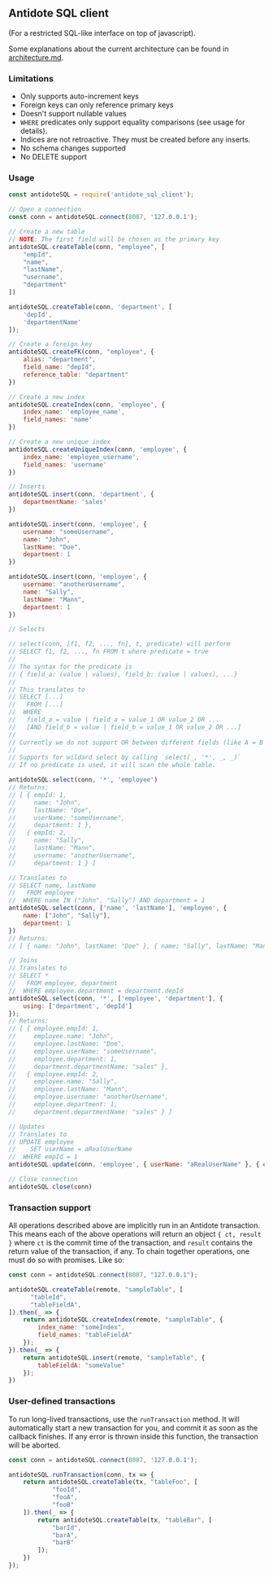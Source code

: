 ## Antidote SQL client

(For a restricted SQL-like interface on top of javascript).

Some explanations about the current architecture can be found in [architecture.md](./architecture.md).

### Limitations

- Only supports auto-increment keys
- Foreign keys can only reference primary keys
- Doesn't support nullable values
- `WHERE` predicates only support equality comparisons (see usage for details).
- Indices are not retroactive. They must be created before any inserts.
- No schema changes supported
- No DELETE support

### Usage

```js
const antidoteSQL = require('antidote_sql_client');

// Open a connection
const conn = antidoteSQL.connect(8087, '127.0.0.1');

// Create a new table
// NOTE: The first field will be chosen as the primary key
antidoteSQL.createTable(conn, "employee", [
    "empId",
    "name",
    "lastName",
    "username",
    "department"
])

antidoteSQL.createTable(conn, 'department', [
    'depId',
    'departmentName'
]);

// Create a foreign key
antidoteSQL.createFK(conn, "employee", {
    alias: "department",
    field_name: "depId",
    reference_table: "department"
})

// Create a new index
antidoteSQL.createIndex(conn, 'employee', {
    index_name: 'employee_name',
    field_names: 'name'
})

// Create a new unique index
antidoteSQL.createUniqueIndex(conn, 'employee', {
    index_name: 'employee_username',
    field_names: 'username'
})

// Inserts
antidoteSQL.insert(conn, 'department', {
    departmentName: 'sales'
})

antidoteSQL.insert(conn, 'employee', {
    username: "someUsername",
    name: "John",
    lastName: "Doe",
    department: 1
})

antidoteSQL.insert(conn, 'employee', {
    username: "anotherUsername",
    name: "Sally",
    lastName: "Mann",
    department: 1
})

// Selects

// select(conn, [f1, f2, ..., fn], t, predicate) will perform
// SELECT f1, f2, ..., fn FROM t where predicate = true
//
// The syntax for the predicate is
// { field_a: (value | values), field_b: (value | values), ...}
//
// This translates to
// SELECT [...]
//   FROM [...]
//  WHERE
//   field_a = value | field_a = value_1 OR value_2 OR ...
//   [AND field_b = value | field_b = value_1 OR value_2 OR ...]
//
// Currently we do not support OR between different fields (like A = B OR C = D).
//
// Supports for wildard select by calling `select(_, '*', _, _)`
// If no predicate is used, it will scan the whole table.

antidoteSQL.select(conn, '*', 'employee')
// Returns:
// [ { empId: 1,
//     name: "John",
//     lastName: "Doe", 
//     userName: "someUsername", 
//     department: 1 },
//   { empId: 2,
//     name: "Sally",
//     lastName: "Mann",
//     username: "anotherUsername",
//     department: 1 } ]

// Translates to
// SELECT name, lastName
//   FROM employee
//  WHERE name IN ("John", "Sally") AND department = 1
antidoteSQL.select(conn, ['name', 'lastName'], 'employee', {
    name: ["John", "Sally"],
    department: 1
})
// Returns:
// [ { name: "John", lastName: "Doe" }, { name: "Sally", lastName: "Mann" }]

// Joins
// Translates to
// SELECT *
//   FROM employee, department
//  WHERE employee.department = department.depId
antidoteSQL.select(conn, '*', ['employee', 'department'], {
    using: ['department', 'depId']
});
// Returns:
// [ { employee.empId: 1,
//     employee.name: "John",
//     employee.lastName: "Doe",
//     employee.userName: "someUsername",
//     employee.department: 1,
//     department.departmentName: "sales" },
//   { employee.empId: 2,
//     employee.name: "Sally",
//     employee.lastName: "Mann",
//     employee.username: "anotherUsername",
//     employee.department: 1,
//     department.departmentName: "sales" } ]

// Updates
// Translates to
// UPDATE employee
//    SET userName = aRealUserName
//  WHERE empId = 1
antidoteSQL.update(conn, 'employee', { userName: "aRealUserName" }, { empId: 1 });

// Close connection
antidoteSQL.close(conn)
```

### Transaction support

All operations described above are implicitly run in an Antidote
transaction. This means each of the above operations will return
an object `{ ct, result }` where `ct` is the commit time of the
transaction, and `result` contains the return value of the
transaction, if any. To chain together operations, one must
do so with promises. Like so:

```js
const conn = antidoteSQL.connect(8087, "127.0.0.1");

antidoteSQL.createTable(remote, "sampleTable", [
      "tableId",
      "tableFieldA",
]).then(_ => {
    return antidoteSQL.createIndex(remote, "sampleTable", {
        index_name: "someIndex",
        field_names: "tableFieldA"
    });
}).then(_ => {
    return antidoteSQL.insert(remote, "sampleTable", {
        tableFieldA: "someValue"
    });
})
```


### User-defined transactions

To run long-lived transactions, use the `runTransaction` method.
It will automatically start a new transaction for you, and commit
it as soon as the callback finishes. If any error is thrown inside
this function, the transaction will be aborted.

```js
const conn = antidoteSQL.connect(8087, '127.0.0.1');

antidoteSQL.runTransaction(conn, tx => {
    return antidoteSQL.createTable(tx, "tableFoo", [
            "fooId",
            "fooA",
            "fooB"
    ]).then(_ => {
        return antidoteSQL.createTable(tx, "tableBar", [
            "barId",
            "barA",
            "barB"
        ]);
    })
});
```
